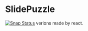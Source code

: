 # SlidePuzzle
[![Snap Status](https://build.snapcraft.io/badge/HydroChlorix/react-slide-puzzle.svg)](https://build.snapcraft.io/user/HydroChlorix/react-slide-puzzle)
verions made by react.
